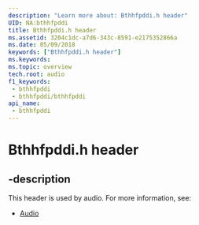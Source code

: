 ```yaml
---
description: "Learn more about: Bthhfpddi.h header"
UID: NA:bthhfpddi
title: Bthhfpddi.h header
ms.assetid: 3204c1dc-a7d6-343c-8591-e2175352866a
ms.date: 05/09/2018
keywords: ["Bthhfpddi.h header"]
ms.keywords: 
ms.topic: overview
tech.root: audio
f1_keywords:
 - bthhfpddi
 - bthhfpddi/bthhfpddi
api_name:
 - bthhfpddi
---
```


# Bthhfpddi.h header


## -description

This header is used by audio. For more information, see:

- [Audio](../_audio/index.md)

